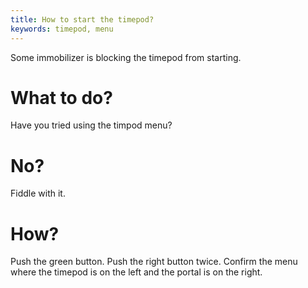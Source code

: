 ```yaml
---
title: How to start the timepod?
keywords: timepod, menu
---
```


Some immobilizer is blocking the timepod from starting.

# What to do?
Have you tried using the timpod menu?

# No?
Fiddle with it.

# How?
Push the green button. Push the right button twice. Confirm the menu where the timepod is on the left and the portal is on the right.
